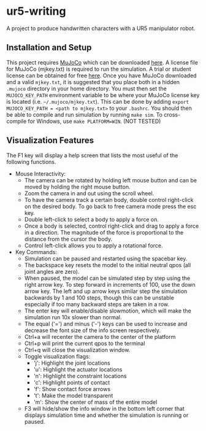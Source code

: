 # ur5-writing

A project to produce handwritten characters with a UR5 manipulator robot.

## Installation and Setup

This project requires [MuJoCo](http://www.mujoco.org/index.html) which can be downloaded [here](https://www.roboti.us/index.html). A license file for MuJoCo (mjkey.txt) is required to run the simulation. A trial or student license can be obtained for free [here](https://www.roboti.us/license.html). Once you have MuJoCo downloaded and a valid `mjkey.txt`, it is suggested that you place both in a hidden `.mujoco` directory in your home directory. You must then set the `MUJOCO_KEY_PATH` environment variable to be where your MuJoCo license key is located (i.e. `~/.mujoco/mjkey.txt`). This can be done by adding `export MUJOCO_KEY_PATH = <path to mjkey.txt>` to your `.bashrc`.
You should then be able to compile and run simulation by running `make sim`.
To cross-compile for Windows, use `make PLATFORM=WIN`. (NOT TESTED)

## Visualization Features
The F1 key will display a help screen that lists the most useful of the following functions.
* Mouse Interactivity:
  * The camera can be rotated by holding left mouse button and can be moved by holding the right mouse button.
  * Zoom the camera in and out using the scroll wheel.
  * To have the camera track a certain body, double control right-click on the desired body. To go back to free camera mode press the esc key.
  * Double left-click to select a body to apply a force on.
  * Once a body is selected, control right-click and drag to apply a force in a direction. The magnitude of the force is proportional to the distance from the cursor the body.
  * Control left-click allows you to apply a rotational force.
* Key Commands:
  * Simulation can be paused and restarted using the spacebar key.
  * The backspace key resets the model to the initial neutral qpos (all joint angles are zero).
  * When paused, the model can be simulated step by step using the right arrow key. To step forward in increments of 100, use the down arrow key. The left and up arrow keys similar step the simulation backwards by 1 and 100 steps, though this can be unstable especially if too many backward steps are taken in a row.
  * The enter key will enable/disable slowmotion, which will make the simulation run 10x slower than normal.
  * The equal ('=') and minus ('-') keys can be used to increase and decrease the font size of the info screen respectively.
  * Ctrl+a will recenter the camera to the center of the platform
  * Ctrl+p will print the current qpos to the terminal
  * Ctrl+q will close the visualization window.
  * Toggle visualization flags:
    * 'j': Highlight the joint locations
    * 'u': Highlight the actuator locations
    * 'n': Highlight the constraint locations
    * 'c': Highlight points of contact
    * 'f': Show contact force arrows
    * 't': Make the model transparent
    * 'm': Show the center of mass of the entire model
  * F3 will hide/show the info window in the bottom left corner that displays simulation time and whether the simulation is running or paused.
